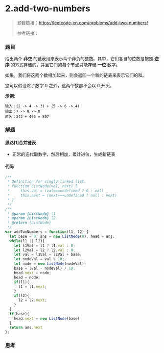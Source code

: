 # 2.add-two-numbers

> 题目链接：https://leetcode-cn.com/problems/add-two-numbers/
>
> 参考链接：

### 题目

给出两个 **非空** 的链表用来表示两个非负的整数。其中，它们各自的位数是按照 **逆序** 的方式存储的，并且它们的每个节点只能存储 **一位** 数字。

如果，我们将这两个数相加起来，则会返回一个新的链表来表示它们的和。

您可以假设除了数字 0 之外，这两个数都不会以 0 开头。

**示例:**

```
输入：(2 -> 4 -> 3) + (5 -> 6 -> 4)
输出：7 -> 0 -> 8
原因：342 + 465 = 807
```



### 解题

#### 思路[1]合并链表

* 正常的迭代取数字，然后相加，累计进位，生成新链表

#### 代码

```javascript
/**
 * Definition for singly-linked list.
 * function ListNode(val, next) {
 *     this.val = (val===undefined ? 0 : val)
 *     this.next = (next===undefined ? null : next)
 * }
 */
/**
 * @param {ListNode} l1
 * @param {ListNode} l2
 * @return {ListNode}
 */
var addTwoNumbers = function(l1, l2) {
  let base = 0, ans = new ListNode(0), head = ans;
  while(l1 || l2){
    let l1Val = l1 ? l1.val : 0;
    let l2Val = l2 ? l2.val : 0;
    let val = l1Val + l2Val + base;
    let nodeVal = val % 10;
    let node = new ListNode(nodeVal);
    base = (val - nodeVal) / 10;
    head.next = node;
    head = node;
    if(l1){
      l1 = l1.next;
    }
    if(l2){
      l2 = l2.next;
    }
  }
  if(base){
    head.next = new ListNode(base)
  }
  return ans.next
};
```



### 思考